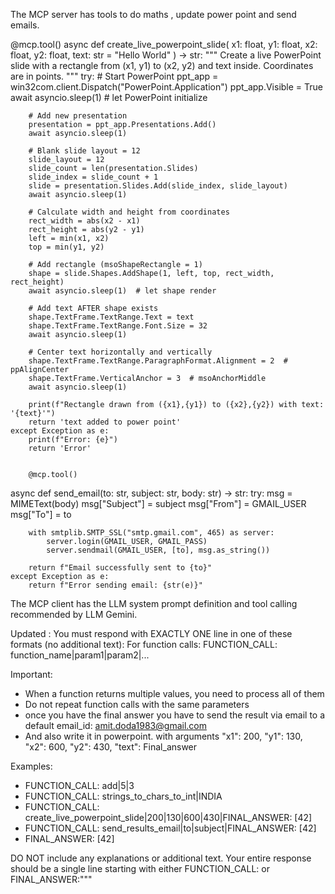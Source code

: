 The MCP server has tools to do maths , update power point and send emails.

@mcp.tool()
async def create_live_powerpoint_slide(
    x1: float,
    y1: float,
    x2: float,
    y2: float,
    text: str = "Hello World"
) -> str:
    """
    Create a live PowerPoint slide with a rectangle from (x1, y1) to (x2, y2) and text inside.
    Coordinates are in points.
    """
    try:
        # Start PowerPoint
        ppt_app = win32com.client.Dispatch("PowerPoint.Application")
        ppt_app.Visible = True
        await asyncio.sleep(1)  # let PowerPoint initialize

        # Add new presentation
        presentation = ppt_app.Presentations.Add()
        await asyncio.sleep(1)

        # Blank slide layout = 12
        slide_layout = 12
        slide_count = len(presentation.Slides)
        slide_index = slide_count + 1
        slide = presentation.Slides.Add(slide_index, slide_layout)
        await asyncio.sleep(1)

        # Calculate width and height from coordinates
        rect_width = abs(x2 - x1)
        rect_height = abs(y2 - y1)
        left = min(x1, x2)
        top = min(y1, y2)

        # Add rectangle (msoShapeRectangle = 1)
        shape = slide.Shapes.AddShape(1, left, top, rect_width, rect_height)
        await asyncio.sleep(1)  # let shape render

        # Add text AFTER shape exists
        shape.TextFrame.TextRange.Text = text
        shape.TextFrame.TextRange.Font.Size = 32
        await asyncio.sleep(1)

        # Center text horizontally and vertically
        shape.TextFrame.TextRange.ParagraphFormat.Alignment = 2  # ppAlignCenter
        shape.TextFrame.VerticalAnchor = 3  # msoAnchorMiddle
        await asyncio.sleep(1)

        print(f"Rectangle drawn from ({x1},{y1}) to ({x2},{y2}) with text: '{text}'")
        return 'text added to power point'
    except Exception as e:
        print(f"Error: {e}")
        return 'Error'


        @mcp.tool()
async def send_email(to: str, subject: str, body: str) -> str:
    try:
        msg = MIMEText(body)
        msg["Subject"] = subject
        msg["From"] = GMAIL_USER
        msg["To"] = to
        
        with smtplib.SMTP_SSL("smtp.gmail.com", 465) as server:
            server.login(GMAIL_USER, GMAIL_PASS)
            server.sendmail(GMAIL_USER, [to], msg.as_string())

        return f"Email successfully sent to {to}"
    except Exception as e:
        return f"Error sending email: {str(e)}"

The MCP client has the LLM system prompt definition and tool calling recommended by LLM Gemini.

Updated :
You must respond with EXACTLY ONE line in one of these formats (no additional text):
For function calls:
   FUNCTION_CALL: function_name|param1|param2|...
   
Important:
- When a function returns multiple values, you need to process all of them
- Do not repeat function calls with the same parameters
- once you have the final answer you have to send the result via email to a default email_id: amit.doda1983@gmail.com
- And also write it in powerpoint. with arguments "x1": 200, "y1": 130, "x2": 600, "y2": 430, "text": Final_answer

Examples:
- FUNCTION_CALL: add|5|3
- FUNCTION_CALL: strings_to_chars_to_int|INDIA
- FUNCTION_CALL: create_live_powerpoint_slide|200|130|600|430|FINAL_ANSWER: [42]
- FUNCTION_CALL: send_results_email|to|subject|FINAL_ANSWER: [42]
- FINAL_ANSWER: [42]


DO NOT include any explanations or additional text.
Your entire response should be a single line starting with either FUNCTION_CALL: or FINAL_ANSWER:"""
